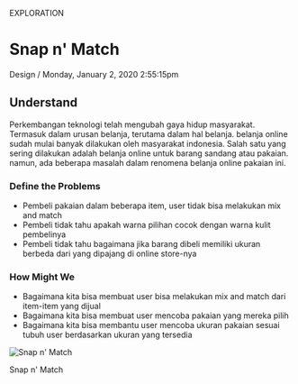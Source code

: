 <p class="type">EXPLORATION</p>

# Snap n' Match

<p class="meta">Design  /  Monday, January 2, 2020 2:55:15pm</p>

## Understand

Perkembangan teknologi telah mengubah gaya hidup masyarakat. Termasuk dalam urusan belanja, terutama dalam hal belanja. belanja online sudah mulai banyak dilakukan oleh masyarakat indonesia. Salah satu yang sering dilakukan adalah belanja online untuk barang sandang atau pakaian. namun, ada beberapa masalah dalam renomena belanja online pakaian ini.

### Define the Problems

- Pembeli pakaian dalam beberapa item, user tidak bisa melakukan mix and match
- Pembeli tidak tahu apakah warna pilihan cocok dengan warna kulit pembelinya
- Pembeli tidak tahu bagaimana jika barang dibeli memiliki ukuran berbeda dari yang dipajang di online store-nya

### How Might We

- Bagaimana kita bisa membuat user bisa melakukan mix and match dari item-item yang dijual
- Bagaimana kita bisa membuat user mencoba pakaian yang mereka pilih
- Bagaimana kita bisa membantu user mencoba ukuran pakaian sesuai tubuh user berdasarkan ukuran yang tersedia

![Snap n' Match](https://farooq-agent.web.app/assets/images/works/details/223-snap-n-match/snap-n-match.jpg)

<p class="caption">Snap n' Match</p>
